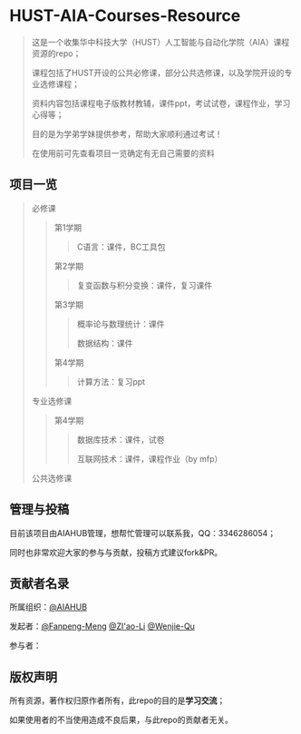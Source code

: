 # HUST-AIA-Courses-Resource
> 这是一个收集华中科技大学（HUST）人工智能与自动化学院（AIA）课程资源的repo；
>
> 课程包括了HUST开设的公共必修课，部分公共选修课，以及学院开设的专业选修课程；
>
> 资料内容包括课程电子版教材教辅，课件ppt，考试试卷，课程作业，学习心得等；
>
> 目的是为学弟学妹提供参考，帮助大家顺利通过考试！
>
> 在使用前可先查看项目一览确定有无自己需要的资料

## 项目一览

> 必修课
>
> > 第1学期
> >
> > > C语言：课件，BC工具包
> >
> > 第2学期
> >
> > > 复变函数与积分变换：课件，复习课件
> >
> > 第3学期
> >
> > > 概率论与数理统计：课件
> > >
> > > 数据结构：课件
> >
> > 第4学期
> >
> > > 计算方法：复习ppt
>
> 专业选修课
>
> > 第4学期
> >
> > > 数据库技术：课件，试卷
> > >
> > > 互联网技术：课件，课程作业（by mfp）
>
> 公共选修课
>
> > 

## 管理与投稿

目前该项目由AIAHUB管理，想帮忙管理可以联系我，QQ：3346286054；

同时也非常欢迎大家的参与与贡献，投稿方式建议fork&PR。

## 贡献者名录

所属组织：[@AIAHUB](https://github.com/AIAHUB)

发起者：[@Fanpeng-Meng](https://github.com/mfp0610)   [@ZI'ao-Li](https://github.com/Leeziao)   [@Wenjie-Qu](https://github.com/quwenjie)

参与者：

## 版权声明

所有资源，著作权归原作者所有，此repo的目的是**学习交流**；

如果使用者的不当使用造成不良后果，与此repo的贡献者无关。